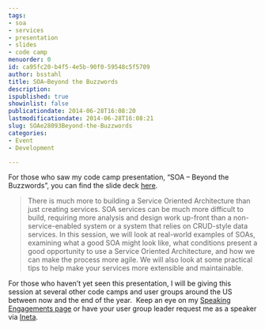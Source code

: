 ```yaml
---
tags:
- soa
- services
- presentation
- slides
- code camp
menuorder: 0
id: ca95fc20-b4f5-4e5b-90f0-59548c5f5709
author: bsstahl
title: SOA–Beyond the Buzzwords
description: 
ispublished: true
showinlist: false
publicationdate: 2014-06-28T16:08:20
lastmodificationdate: 2014-06-28T16:08:21
slug: SOAe28093Beyond-the-Buzzwords
categories:
- Event
- Development

---
```


For those who saw my code camp presentation, “SOA – Beyond the Buzzwords”, you can find the slide deck [here](https://onedrive.live.com/redir?resid=5D45DDF99C1E1BCC%21219769).


> There is much more to building a Service Oriented Architecture than just creating services. SOA services can be much more difficult to build, requiring more analysis and design work up-front than a non-service-enabled system or a system that relies on CRUD-style data services. In this session, we will look at real-world examples of SOAs, examining what a good SOA might look like, what conditions present a good opportunity to use a Service Oriented Architecture, and how we can make the process more agile. We will also look at some practical tips to help make your services more extensible and maintainable.


For those who haven’t yet seen this presentation, I will be giving this session at several other code camps and user groups around the US between now and the end of the year.  Keep an eye on my [Speaking Engagements page](/page/Speaking-Engagements.aspx) or have your user group leader request me as a speaker via [Ineta](http://ineta.org/Speakers/SearchCommunitySpeakers.aspx?SpeakerId=4fdf7fc7-5cac-4842-acec-960815523108).

